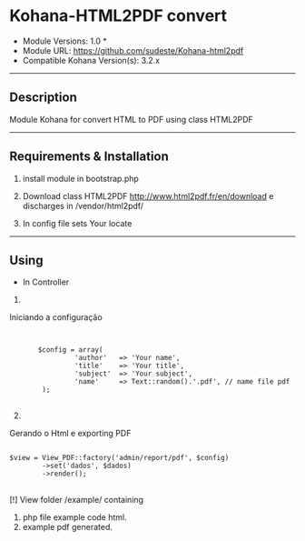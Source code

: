 # Kohana-HTML2PDF convert #
  
* Module Versions: 1.0 *
* Module URL: https://github.com/sudeste/Kohana-html2pdf
* Compatible Kohana Version(s): 3.2.x

-----------------------------------------------------------
## Description ##
 Module Kohana for convert HTML to PDF using class HTML2PDF


-----------------------------------------------------------
## Requirements & Installation ##

1. install module in bootstrap.php

2. Download class HTML2PDF http://www.html2pdf.fr/en/download e discharges in /vendor/html2pdf/

3. In config file sets Your locate 


-----------------------------------------------------------
## Using ##

* In Controller

1.
Iniciando a configuração

<pre>
<code>

       $config = array(
                'author'   => 'Your name',
                'title'    => 'Your title',
                'subject'  => 'Your subject',
                'name'     => Text::random().'.pdf', // name file pdf
        );
</code>
</pre>

2.
Gerando o Html e exporting PDF

<pre>
<code>
$view = View_PDF::factory('admin/report/pdf', $config)
        ->set('dados', $dados)
        ->render();
</code>
</pre>


[!] View folder /example/ containing 

1. php file example code html.
2. example pdf generated.
